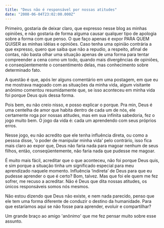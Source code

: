 ```yaml
---
title: "Deus não é responsável por nossas atitudes"
date: "2008-06-04T23:02:00.000Z"
---
```


Primeiro, gostaria de deixar claro, que expresso nesse blog as minhas opiniões, e não gostaria de forma alguma causar qualquer tipo de apologia sobre a forma com que penso. O que faço apenas é expor PARA QUEM QUISER as minhas idéias e opiniões. Caso tenha uma opinião contrária a que expresso, quero que saiba que não a repudio, a respeito, afinal de contas, não basta olhar uma situação apenas de uma forma para tentar compreender a cena como um todo, quando mais divergências de opiniões, e conseqüentemente o consentimento delas, mas conhecimento sobre determinado fato.

A questão é que, após ler alguns comentário em uma postagem, em que eu me mostrava magoado com as situações da minha vida, algum visitante anônimo comentou resumidamente que, se isso aconteceu em minha vida foi porque Deus quis dessa forma.

Pois bem, eu não creio nisso, e posso explicar o porque. Pra min, Deus é uma centelha de amor que habita dentro de cada um de nós, ele certamente roga por nossas atitudes, mas em sua infinita sabedoria, fez o jogo muito bem. O jogo da vida é: cada um aprendendo com seus próprios erros.

Nesse jogo, eu não acredito que ele tenha influência direta, ou como a pessoa disse, 'o poder de manipular minha vida' pelo contrário, isso fica mais claro ao expor que, Deus não faria nada para magoar nenhum de seus filhos, então, conseqüentemente, não faria nada que pudesse me magoar.

É muito mais fácil, acreditar que o que aconteceu, não foi porque Deus quis, e sim porque a situação tinha um significado especial para meu aprendizado naquele momento. Influência ‘indireta’ de Deus para que eu pudesse aprender o que é certo? Bom, talvez. Mas que foi ele quem me fez sofrer, me recuso a acreditar. Não é Deus que dita nossas atitudes, os únicos responsáveis somos nós mesmos.

Não estou dizendo que Deus não existe, e nem nada parecido, penso que ele tem uma forma diferente de conduzir o destino da humanidade. Para que estaríamos aqui se não fosse para aprender, evoluir e compartilhar?

Um grande braço ao amigo 'anônimo' que me fez pensar muito sobre esse assunto.